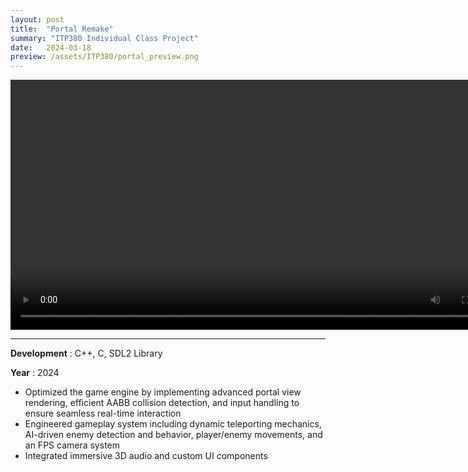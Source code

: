 ```yaml
---
layout: post
title:  "Portal Remake"
summary: "ITP380 Individual Class Project"
date:   2024-03-18
preview: /assets/ITP380/portal_preview.png
---
```


<video controls width="800">
  <source src="/assets/ITP380/Portal_GamePlay.mp4" type="video/mp4">
  <source src="video.webm" type="video/webm">
  This browser does not support HTML video.
</video>

<hr>

**Development** : C++, C, SDL2 Library

**Year** : 2024

* Optimized the game engine by implementing advanced portal view rendering, efficient AABB collision detection, and input handling to ensure seamless real-time interaction
* Engineered gameplay system including dynamic teleporting mechanics, AI-driven enemy detection and behavior, player/enemy movements, and an FPS camera system
* Integrated immersive 3D audio and custom UI components
